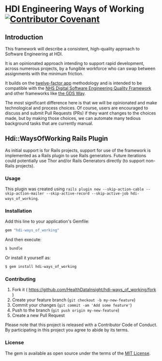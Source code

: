 # HDI Engineering Ways of Working [![Contributor Covenant](https://img.shields.io/badge/Contributor%20Covenant-2.1-4baaaa.svg)](code_of_conduct.md)

## Introduction

This framework will describe a consistent, high-quality approach to Software Engineering at HDI.

It is an opinionated approach intending to support rapid development, across numerous projects, by a fungible workforce who can swap between assignments with the minimum friction.

It builds on the [twelve-factor app](https://12factor.net) methodology and is intended to be compatible with the [NHS Digital Software Engineering Quality Framework](https://github.com/NHSDigital/software-engineering-quality-framework) and other frameworks like [the GDS Way](https://gds-way.cloudapps.digital).

The most significant difference here is that we will be opinionated and make technological and process choices. Of course, users are encouraged to discuss and submit Pull Requests (PRs) if they want changes to the choices made, but by making those choices, we can automate many tedious background tasks that are currently manual.

## Hdi::WaysOfWorking Rails Plugin

As initial support is for Rails projects, support for use of the framework is implemented as a Rails plugin to use Rails generators. Future iterations could potentially use Thor and/or Rails Generators directly (to support non-Rails projects).

### Usage

This plugin was created using `rails plugin new --skip-action-cable --skip-action-mailer --skip-active-record --skip-active-job hdi-ways_of_working`.

### Installation
Add this line to your application's Gemfile:

```ruby
gem "hdi-ways_of_working"
```

And then execute:
```bash
$ bundle
```

Or install it yourself as:
```bash
$ gem install hdi-ways_of_working
```

### Contributing

1. Fork it ( https://github.com/HealthDataInsight/hdi-ways_of_working/fork )
2. Create your feature branch (`git checkout -b my-new-feature`)
3. Commit your changes (`git commit -am 'Add some feature'`)
4. Push to the branch (`git push origin my-new-feature`)
5. Create a new Pull Request

Please note that this project is released with a Contributor Code of Conduct. By participating in this project you agree to abide by its terms.

### License
The gem is available as open source under the terms of the [MIT License](https://opensource.org/licenses/MIT).
